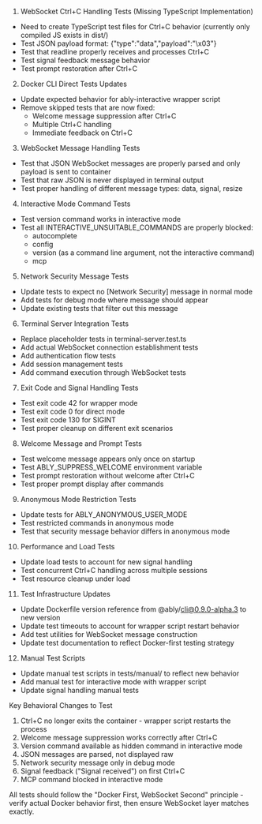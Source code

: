 1. WebSocket Ctrl+C Handling Tests (Missing TypeScript Implementation)

  - Need to create TypeScript test files for Ctrl+C behavior (currently only compiled JS exists in dist/)
  - Test JSON payload format: {"type":"data","payload":"\x03"}
  - Test that readline properly receives and processes Ctrl+C
  - Test signal feedback message behavior
  - Test prompt restoration after Ctrl+C

  2. Docker CLI Direct Tests Updates

  - Update expected behavior for ably-interactive wrapper script
  - Remove skipped tests that are now fixed:
    - Welcome message suppression after Ctrl+C
    - Multiple Ctrl+C handling
    - Immediate feedback on Ctrl+C

  3. WebSocket Message Handling Tests

  - Test that JSON WebSocket messages are properly parsed and only payload is sent to container
  - Test that raw JSON is never displayed in terminal output
  - Test proper handling of different message types: data, signal, resize

  4. Interactive Mode Command Tests

  - Test version command works in interactive mode
  - Test all INTERACTIVE_UNSUITABLE_COMMANDS are properly blocked:
    - autocomplete
    - config
    - version (as a command line argument, not the interactive command)
    - mcp

  5. Network Security Message Tests

  - Update tests to expect no [Network Security] message in normal mode
  - Add tests for debug mode where message should appear
  - Update existing tests that filter out this message

  6. Terminal Server Integration Tests

  - Replace placeholder tests in terminal-server.test.ts
  - Add actual WebSocket connection establishment tests
  - Add authentication flow tests
  - Add session management tests
  - Add command execution through WebSocket tests

  7. Exit Code and Signal Handling Tests

  - Test exit code 42 for wrapper mode
  - Test exit code 0 for direct mode
  - Test exit code 130 for SIGINT
  - Test proper cleanup on different exit scenarios

  8. Welcome Message and Prompt Tests

  - Test welcome message appears only once on startup
  - Test ABLY_SUPPRESS_WELCOME environment variable
  - Test prompt restoration without welcome after Ctrl+C
  - Test proper prompt display after commands

  9. Anonymous Mode Restriction Tests

  - Update tests for ABLY_ANONYMOUS_USER_MODE
  - Test restricted commands in anonymous mode
  - Test that security message behavior differs in anonymous mode

  10. Performance and Load Tests

  - Update load tests to account for new signal handling
  - Test concurrent Ctrl+C handling across multiple sessions
  - Test resource cleanup under load

  11. Test Infrastructure Updates

  - Update Dockerfile version reference from @ably/cli@0.9.0-alpha.3 to new version
  - Update test timeouts to account for wrapper script restart behavior
  - Add test utilities for WebSocket message construction
  - Update test documentation to reflect Docker-first testing strategy

  12. Manual Test Scripts

  - Update manual test scripts in tests/manual/ to reflect new behavior
  - Add manual test for interactive mode with wrapper script
  - Update signal handling manual tests

  Key Behavioral Changes to Test

  1. Ctrl+C no longer exits the container - wrapper script restarts the process
  2. Welcome message suppression works correctly after Ctrl+C
  3. Version command available as hidden command in interactive mode
  4. JSON messages are parsed, not displayed raw
  5. Network security message only in debug mode
  6. Signal feedback ("Signal received") on first Ctrl+C
  7. MCP command blocked in interactive mode

  All tests should follow the "Docker First, WebSocket Second" principle - verify actual Docker behavior first, then ensure WebSocket layer matches exactly.